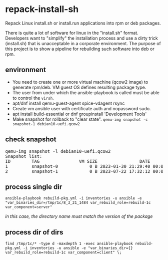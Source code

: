 # repack-install-sh

Repack Linux install.sh or install.run applications into rpm or deb packages.

There is quite a lot of software for linux in the "install.sh" format. Developers want to "simplify" the installation process and use a dirty trick (install.sh) that is unacceptable in a corporate environment. The purpose of this project is to show a pipeline for rebuilding such software into deb or rpm.

## environment

- You need to create one or more virtual machine (qcow2 image) to generate rpm/deb. VM guest OS defines resulting package type.
- The user from under which the ansible-playbook is called must be able to control the `virsh`.
- apt/dnf install qemu-guest-agent spice-vdagent rsync
- Create vm ansible user with certificate auth and nopassword sudo.
- apt install build-essential or dnf groupinstall 'Development Tools'
- Make snapshot for rollback to "clear state". `qemu-img snapshot -c snapshot-1 debian10-uefi.qcow2`

## check snapshot

<pre>
qemu-img snapshot -l debian10-uefi.qcow2
Snapshot list:
ID        TAG               VM SIZE                DATE     VM CLOCK     ICOUNT
1         snapshot-0            0 B 2023-01-30 21:29:40 00:00:00.000          0
2         snapshot-1            0 B 2023-07-22 17:32:12 00:00:00.000          0
</pre>

## process single dir

`ansible-playbook rebuild-pkg.yml -i inventories -u ansible -e "var_binaries_dir=/tmp/1c/8_3_21_1484 var_rebuild_role=rebuild-1c var_component=server"`

*in this case, the directory name must match the version of the package*

## process dir of dirs

`find /tmp/1c/* -type d -maxdepth 1 -exec ansible-playbook rebuild-pkg.yml -i inventories -u ansible -e "var_binaries_dir={} var_rebuild_role=rebuild-1c var_component=client" \;`

